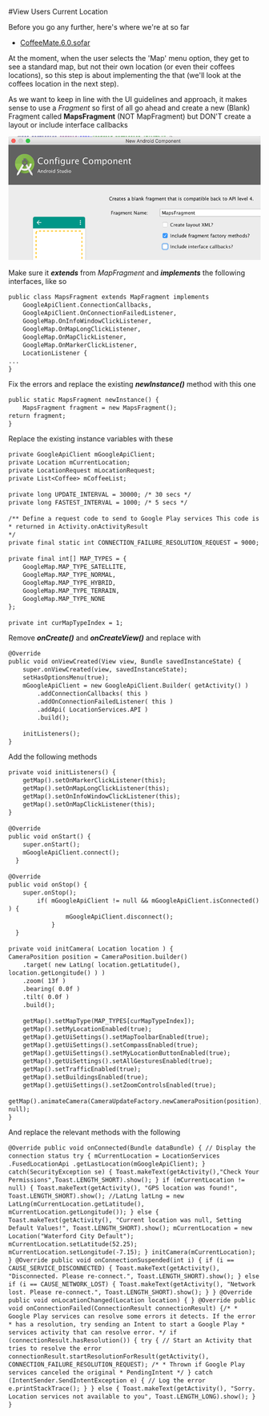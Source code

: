 #View Users Current Location

Before you go any further, here's where we're at so far

- [CoffeeMate.6.0.sofar](../archives/CoffeeMate.7.0.sofar.zip)


At the moment, when the user selects the 'Map' menu option, they get to see a standard map, but not their own location (or even their coffees locations), so this step is about implementing the that (we'll look at the coffees location in the next step).

As we want to keep in line with the UI guidelines and approach, it makes sense to use a <i>Fragment</i> so first of all go ahead and create a new (Blank) Fragment called **MapsFragment** (NOT MapFragment) but DON'T create a layout or include interface callbacks

![](/session07/lab/img/lab0704.png)

Make sure it **_extends_** from _MapFragment_ and **_implements_** the following interfaces, like so

```
public class MapsFragment extends MapFragment implements 
    GoogleApiClient.ConnectionCallbacks, 
    GoogleApiClient.OnConnectionFailedListener, 
    GoogleMap.OnInfoWindowClickListener, 
    GoogleMap.OnMapLongClickListener, 
    GoogleMap.OnMapClickListener, 
    GoogleMap.OnMarkerClickListener, 
    LocationListener {
...
}
```
Fix the errors and replace the existing **_newInstance()_** method with this one

```
public static MapsFragment newInstance() { 
    MapsFragment fragment = new MapsFragment(); 
return fragment;
}
```

Replace the existing instance variables with these

```
private GoogleApiClient mGoogleApiClient; 
private Location mCurrentLocation; 
private LocationRequest mLocationRequest; 
private List<Coffee> mCoffeeList; 

private long UPDATE_INTERVAL = 30000; /* 30 secs */ 
private long FASTEST_INTERVAL = 1000; /* 5 secs */ 

/** Define a request code to send to Google Play services This code is
* returned in Activity.onActivityResult
*/ 
private final static int CONNECTION_FAILURE_RESOLUTION_REQUEST = 9000; 

private final int[] MAP_TYPES = { 
    GoogleMap.MAP_TYPE_SATELLITE, 
    GoogleMap.MAP_TYPE_NORMAL, 
    GoogleMap.MAP_TYPE_HYBRID, 
    GoogleMap.MAP_TYPE_TERRAIN, 
    GoogleMap.MAP_TYPE_NONE 
};
 
private int curMapTypeIndex = 1;

```

Remove **_onCreate()_** and **_onCreateView()_** and replace with

```
@Override
public void onViewCreated(View view, Bundle savedInstanceState) { 
    super.onViewCreated(view, savedInstanceState); 
    setHasOptionsMenu(true); 
    mGoogleApiClient = new GoogleApiClient.Builder( getActivity() ) 
        .addConnectionCallbacks( this )     
        .addOnConnectionFailedListener( this ) 
        .addApi( LocationServices.API ) 
        .build();

    initListeners();
}
```

Add the following methods

```
private void initListeners() { 
    getMap().setOnMarkerClickListener(this); 
    getMap().setOnMapLongClickListener(this); 
    getMap().setOnInfoWindowClickListener(this); 
    getMap().setOnMapClickListener(this);
}

@Override
public void onStart() { 
    super.onStart(); 
    mGoogleApiClient.connect();
  }

@Override
public void onStop() { 
    super.onStop(); 
        if( mGoogleApiClient != null && mGoogleApiClient.isConnected() ) {             
                mGoogleApiClient.disconnect(); 
            }
  }

private void initCamera( Location location ) { 
CameraPosition position = CameraPosition.builder() 
    .target( new LatLng( location.getLatitude(), location.getLongitude() ) ) 
    .zoom( 13f ) 
    .bearing( 0.0f ) 
    .tilt( 0.0f ) 
    .build(); 

    getMap().setMapType(MAP_TYPES[curMapTypeIndex]); 
    getMap().setMyLocationEnabled(true); 
    getMap().getUiSettings().setMapToolbarEnabled(true); 
    getMap().getUiSettings().setCompassEnabled(true); 
    getMap().getUiSettings().setMyLocationButtonEnabled(true); 
    getMap().getUiSettings().setAllGesturesEnabled(true); 
    getMap().setTrafficEnabled(true); 
    getMap().setBuildingsEnabled(true); 
    getMap().getUiSettings().setZoomControlsEnabled(true); 
    getMap().animateCamera(CameraUpdateFactory.newCameraPosition(position), null);
}

```

And replace the relevant methods with the following

```
@Override public void onConnected(Bundle dataBundle) { // Display the connection status try { mCurrentLocation = LocationServices .FusedLocationApi .getLastLocation(mGoogleApiClient); } catch(SecurityException se) { Toast.makeText(getActivity(),"Check Your Permissions",Toast.LENGTH_SHORT).show(); } if (mCurrentLocation != null) { Toast.makeText(getActivity(), "GPS location was found!", Toast.LENGTH_SHORT).show(); //LatLng latLng = new LatLng(mCurrentLocation.getLatitude(), mCurrentLocation.getLongitude()); } else { Toast.makeText(getActivity(), "Current location was null, Setting Default Values!", Toast.LENGTH_SHORT).show(); mCurrentLocation = new Location("Waterford City Default"); mCurrentLocation.setLatitude(52.25); mCurrentLocation.setLongitude(-7.15); } initCamera(mCurrentLocation); } @Override public void onConnectionSuspended(int i) { if (i == CAUSE_SERVICE_DISCONNECTED) { Toast.makeText(getActivity(), "Disconnected. Please re-connect.", Toast.LENGTH_SHORT).show(); } else if (i == CAUSE_NETWORK_LOST) { Toast.makeText(getActivity(), "Network lost. Please re-connect.", Toast.LENGTH_SHORT).show(); } } @Override public void onLocationChanged(Location location) { } @Override public void onConnectionFailed(ConnectionResult connectionResult) {/* * Google Play services can resolve some errors it detects. If the error * has a resolution, try sending an Intent to start a Google Play * services activity that can resolve error. */ if (connectionResult.hasResolution()) { try { // Start an Activity that tries to resolve the error connectionResult.startResolutionForResult(getActivity(), CONNECTION_FAILURE_RESOLUTION_REQUEST); /* * Thrown if Google Play services canceled the original * PendingIntent */ } catch (IntentSender.SendIntentException e) { // Log the error e.printStackTrace(); } } else { Toast.makeText(getActivity(), "Sorry. Location services not available to you", Toast.LENGTH_LONG).show(); } }

```